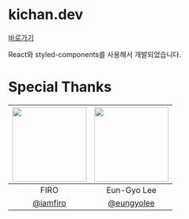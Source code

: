 # kichan.dev
[바로가기](https://kichan.dev)

React와 styled-components를 사용해서 개발되었습니다.

# Special Thanks

| <a href="https://github.com/iamfiro"><img src="https://avatars.githubusercontent.com/u/72495729" width="150px"/></a> | <a href="https://github.com/eungyolee"><img src="https://avatars.githubusercontent.com/u/85398698" width="150px"/></a> |
|:--------------------------------------------------------------------------------------------------------------------:|:----------------------------------------------------------------------------------------------------------------------:|
|                                                         FIRO                                                         |                                                      Eun-Gyo Lee                                                       |
|                                        [@iamfiro](https://github.com/iamfiro)                                        |                                       [@eungyolee](https://github.com/eungyolee)                                       |